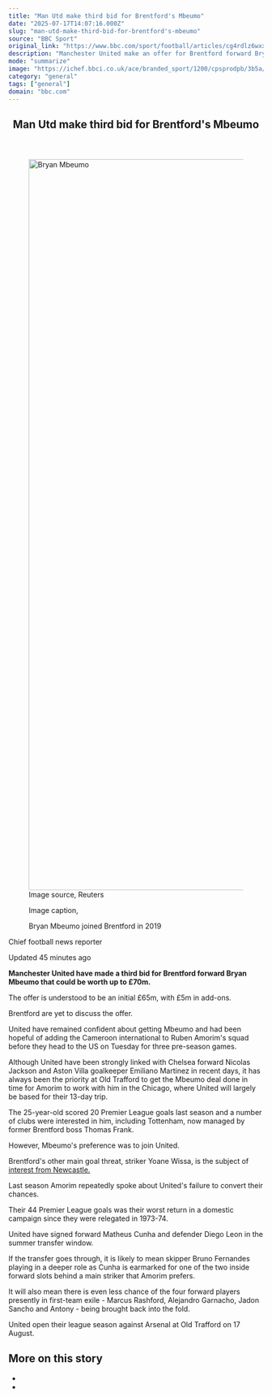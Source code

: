 ```yaml
---
title: "Man Utd make third bid for Brentford's Mbeumo"
date: "2025-07-17T14:07:16.000Z"
slug: "man-utd-make-third-bid-for-brentford's-mbeumo"
source: "BBC Sport"
original_link: "https://www.bbc.com/sport/football/articles/cg4rdlz6wxxo"
description: "Manchester United make an offer for Brentford forward Bryan Mbeumo that could be worth up to £70m."
mode: "summarize"
image: "https://ichef.bbci.co.uk/ace/branded_sport/1200/cpsprodpb/3b5a/live/5f003b90-6311-11f0-a700-fb7b15f3374f.jpg"
category: "general"
tags: ["general"]
domain: "bbc.com"
---
```

<div id="readability-page-1" class="page"><article id="urn-bbc-ares--article-cg4rdlz6wxxo"><header data-component="headline-block"><h2 id="main-heading" type="headline" tabindex="-1"><span role="text">Man Utd make third bid for Brentford's Mbeumo</span></h2></header><div data-component="image-block"><figure><p><span><picture><source srcset="https://ichef.bbci.co.uk/ace/standard/240/cpsprodpb/3b5a/live/5f003b90-6311-11f0-a700-fb7b15f3374f.jpg.webp 240w, https://ichef.bbci.co.uk/ace/standard/320/cpsprodpb/3b5a/live/5f003b90-6311-11f0-a700-fb7b15f3374f.jpg.webp 320w, https://ichef.bbci.co.uk/ace/standard/480/cpsprodpb/3b5a/live/5f003b90-6311-11f0-a700-fb7b15f3374f.jpg.webp 480w, https://ichef.bbci.co.uk/ace/standard/624/cpsprodpb/3b5a/live/5f003b90-6311-11f0-a700-fb7b15f3374f.jpg.webp 624w, https://ichef.bbci.co.uk/ace/standard/800/cpsprodpb/3b5a/live/5f003b90-6311-11f0-a700-fb7b15f3374f.jpg.webp 800w, https://ichef.bbci.co.uk/ace/standard/976/cpsprodpb/3b5a/live/5f003b90-6311-11f0-a700-fb7b15f3374f.jpg.webp 976w" type="image/webp"><img alt="Bryan Mbeumo" src="https://ichef.bbci.co.uk/ace/standard/2560/cpsprodpb/3b5a/live/5f003b90-6311-11f0-a700-fb7b15f3374f.jpg" srcset="https://ichef.bbci.co.uk/ace/standard/240/cpsprodpb/3b5a/live/5f003b90-6311-11f0-a700-fb7b15f3374f.jpg 240w, https://ichef.bbci.co.uk/ace/standard/320/cpsprodpb/3b5a/live/5f003b90-6311-11f0-a700-fb7b15f3374f.jpg 320w, https://ichef.bbci.co.uk/ace/standard/480/cpsprodpb/3b5a/live/5f003b90-6311-11f0-a700-fb7b15f3374f.jpg 480w, https://ichef.bbci.co.uk/ace/standard/624/cpsprodpb/3b5a/live/5f003b90-6311-11f0-a700-fb7b15f3374f.jpg 624w, https://ichef.bbci.co.uk/ace/standard/800/cpsprodpb/3b5a/live/5f003b90-6311-11f0-a700-fb7b15f3374f.jpg 800w, https://ichef.bbci.co.uk/ace/standard/976/cpsprodpb/3b5a/live/5f003b90-6311-11f0-a700-fb7b15f3374f.jpg 976w" width="2560" height="1440.225035161744"></picture></span><span role="text"><span>Image source, </span>Reuters</span></p><figcaption><span>Image caption, </span><p>Bryan Mbeumo joined Brentford in 2019</p></figcaption></figure></div><div data-component="byline-block"><p>Chief football news reporter</p></div><div data-component="metadata-block"><p><span><span><time data-testid="timestamp" datetime="2025-07-17T14:07:16.336Z">Updated 45 minutes ago</time></span></span></p></div><div data-component="text-block"><p><b>Manchester United have made a third bid for Brentford forward Bryan Mbeumo that could be worth up to £70m.</b></p><p>The offer is understood to be an initial £65m, with £5m in add-ons.</p><p>Brentford are yet to discuss the offer.</p><p>United have remained confident about getting Mbeumo and had been hopeful of adding the Cameroon international to Ruben Amorim's squad before they head to the US on Tuesday for three pre-season games.</p></div><div data-component="text-block"><p>Although United have been strongly linked with Chelsea forward Nicolas Jackson and Aston Villa goalkeeper Emiliano Martinez in recent days, it has always been the priority at Old Trafford to get the Mbeumo deal done in time for Amorim to work with him in the Chicago, where United will largely be based for their 13-day trip.</p><p>The 25-year-old scored 20 Premier League goals last season and a number of clubs were interested in him, including Tottenham, now managed by former Brentford boss Thomas Frank.</p><p>However, Mbeumo's preference was to join United.</p><p>Brentford's other main goal threat, striker Yoane Wissa, is the subject of <a href="https://www.bbc.com/sport/football/articles/c98jv5m3vj7o">interest from Newcastle.</a></p><p>Last season Amorim repeatedly spoke about United's failure to convert their chances.</p><p>Their 44 Premier League goals was their worst return in a domestic campaign since they were relegated in 1973-74.</p><p>United have signed forward Matheus Cunha and defender Diego Leon in the summer transfer window.</p></div><div data-component="text-block"><p>If the transfer goes through, it is likely to mean skipper Bruno Fernandes playing in a deeper role as Cunha is earmarked for one of the two inside forward slots behind a main striker that Amorim prefers.</p><p>It will also mean there is even less chance of the four forward players presently in first-team exile - Marcus Rashford, Alejandro Garnacho, Jadon Sancho and Antony - being brought back into the fold.</p><p>United open their league season against Arsenal at Old Trafford on 17 August.</p></div><section data-component="links-block"><p><h2 type="normal">More on this story</h2></p><ul role="list"><li></li><li></li></ul></section></article></div>